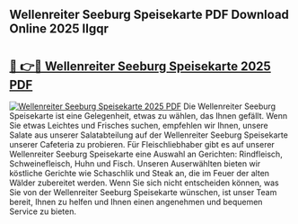 ## Wellenreiter Seeburg Speisekarte PDF Download Online 2025 lIgqr

# <h2><a href="http://gc8rmg1.nevu.top/?p=Wellenreiter+Seeburg+Speisekarte">🔗 👉🔴 Wellenreiter Seeburg Speisekarte 2025 PDF</a></h2>

[![Wellenreiter Seeburg Speisekarte 2025 PDF](https://i.imgur.com/dBaPXMq.png)](http://gc8rmg1.nevu.top/?p=Wellenreiter+Seeburg+Speisekarte)
Die Wellenreiter Seeburg Speisekarte ist eine Gelegenheit, etwas zu wählen, das Ihnen gefällt. Wenn Sie etwas Leichtes und Frisches suchen, empfehlen wir Ihnen, unsere Salate aus unserer Salatabteilung auf der Wellenreiter Seeburg Speisekarte unserer Cafeteria zu probieren. Für Fleischliebhaber gibt es auf unserer Wellenreiter Seeburg Speisekarte eine Auswahl an Gerichten: Rindfleisch, Schweinefleisch, Huhn und Fisch. Unseren Auserwählten bieten wir köstliche Gerichte wie Schaschlik und Steak an, die im Feuer der alten Wälder zubereitet werden. Wenn Sie sich nicht entscheiden können, was Sie von der Wellenreiter Seeburg Speisekarte wünschen, ist unser Team bereit, Ihnen zu helfen und Ihnen einen angenehmen und bequemen Service zu bieten.
